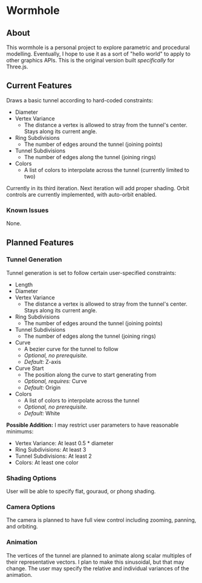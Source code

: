 # Wormhole

## About

This wormhole is a personal project to explore parametric and procedural modelling. Eventually, I hope to use it as a sort of "hello world" to apply to other graphics APIs. This is the original version built *specifically* for Three.js.

## Current Features

Draws a basic tunnel according to hard-coded constraints:
- Diameter
- Vertex Variance
    - The distance a vertex is allowed to stray from the tunnel's center. Stays along its current angle.
- Ring Subdivisions
    - The number of edges around the tunnel (joining points)
- Tunnel Subdivisions
    - The number of edges along the tunnel (joining rings)
- Colors
    - A list of colors to interpolate across the tunnel (currently limited to two)

Currently in its third iteration. Next iteration will add proper shading. Orbit controls are currently implemented, with auto-orbit enabled.

### Known Issues

None.

## Planned Features

### Tunnel Generation

Tunnel generation is set to follow certain user-specified constraints:
- Length
- Diameter
- Vertex Variance
    - The distance a vertex is allowed to stray from the tunnel's center. Stays along its current angle.
- Ring Subdivisions
    - The number of edges around the tunnel (joining points)
- Tunnel Subdivisions
    - The number of edges along the tunnel (joining rings)
- Curve
    - A bezier curve for the tunnel to follow
    - *Optional, no prerequisite.*
    - *Default:* Z-axis
- Curve Start
    - The position along the curve to start generating from
    - *Optional, requires:* Curve
    - *Default:* Origin
- Colors
    - A list of colors to interpolate across the tunnel
    - *Optional, no prerequisite.*
    - *Default:* White

**Possible Addition:** I may restrict user parameters to have reasonable minimums:
- Vertex Variance: At least 0.5 * diameter
- Ring Subdivisions: At least 3
- Tunnel Subdivisions: At least 2
- Colors: At least one color

### Shading Options

User will be able to specify flat, gouraud, or phong shading.

### Camera Options

The camera is planned to have full view control including zooming, panning, and orbiting.

### Animation

The vertices of the tunnel are planned to animate along scalar multiples of their representative vectors. I plan to make this sinusoidal, but that may change. The user may specify the relative and individual variances of the animation.